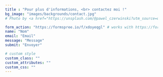 ```yaml
---
title : "Pour plus d'informations, <br> contactez moi !"
bg_image: "images/backgrounds/contact.jpg"
# Photo by <a href="https://unsplash.com/@pawel_czerwinski?utm_source=unsplash&utm_medium=referral&utm_content=creditCopyText">Pawel Czerwinski</a> on <a href="https://unsplash.com/s/photos/contact?utm_source=unsplash&utm_medium=referral&utm_content=creditCopyText">Unsplash</a>

form_action: "https://formspree.io/f/xdoyeqgl" # works with https://formspree.io/you@email.com
name: "Nom"
email: "Email"
message: "Message"
submit: "Envoyer"

# custom style
custom_class: "" 
custom_attributes: "" 
custom_css: ""
---
```

